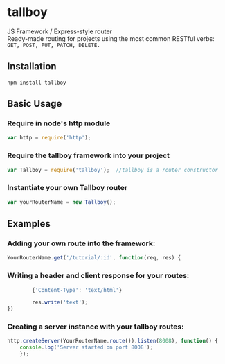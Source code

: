 # tallboy
JS Framework / Express-style router   
Ready-made routing for projects using the most common RESTful verbs:  
        ```GET, POST, PUT, PATCH, DELETE.```  

## Installation  
```shell
npm install tallboy
```

## Basic Usage 
### Require in node's http module  
```javascript
var http = require('http');  
```  
### Require the tallboy framework into your project  
```javascript
var Tallboy = require('tallboy');  //tallboy is a router constructor
```  
### Instantiate your own Tallboy router  
```javascript
var yourRouterName = new Tallboy();  
```  

## Examples  
### Adding your own route into the framework:  
```javascript
YourRouterName.get('/tutorial/:id', function(req, res) {  
```

### Writing a header and client response for your routes:  
```javascript
        {'Content-Type': 'text/html'}  

        res.write('text');  
})  
```
### Creating a server instance with your tallboy routes:   
```javascript
http.createServer(YourRouterName.route()).listen(8008), function() {  
    console.log('Server started on port 8008');  
    });
```
